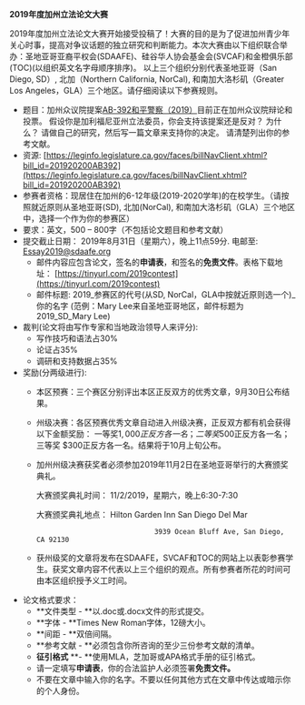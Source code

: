 **2019年度加州立法论文大赛**

2019年度加州立法论文大赛开始接受投稿了！大赛的目的是为了促进加州青少年关心时事，提高对争议话题的独立研究和判断能力。本次大赛由以下组织联合举办：圣地亚哥亚裔平权会(SDAAFE)、硅谷华人协会基金会(SVCAF)和金橙俱乐部(TOC)(以组织英文名字母顺序排序)。 以上三个组织分别代表圣地亚哥（San Diego, SD）, 北加（Northern California, NorCal), 和南加大洛杉矶（Greater Los Angeles，GLA）三个地区。请仔细阅读以下参赛规则。



*   题目：加州众议院提案[AB-392和平警察（2019）](https://leginfo.legislature.ca.gov/faces/billTextClient.xhtml?bill_id=201920200AB392)目前正在加州众议院辩论和投票。 假设你是加利福尼亚州立法委员，你会支持该提案还是反对？ 为什么？ 请做自己的研究，然后写一篇文章来支持你的决定。 请清楚列出你的参考文献。
*   资源: [https://leginfo.legislature.ca.gov/faces/billNavClient.xhtml?bill_id=201920200AB392](https://leginfo.legislature.ca.gov/faces/billNavClient.xhtml?bill_id=201920200AB392)<span style="text-decoration:underline;">  </span>
*   参赛者资格：现居住在加州的6-12年级(2019-2020学年)的在校学生。（请按照就近原则从圣地亚哥(SD), 北加(NorCal), 和南加大洛杉矶（GLA）三个地区中，选择一个作为你的参赛区）
*   要求：英文，500 – 800字（不包括论文题目和参考文献）
*   提交截止日期： 2019年8月31日（星期六），晚上11点59分.  电邮至: <span style="text-decoration:underline;">Essay2019@sdaafe.org</span>
    *   邮件内容应包含论文，签名的**申请表**，和签名的**免责文件**。表格下载地址： [https://tinyurl.com/2019contest](https://tinyurl.com/2019contest) 
    *   邮件标题: 2019_参赛区的代号(从SD, NorCal，GLA中按就近原则选一个)_你的名字                                           (范例：Mary Lee来自圣地亚哥地区，邮件标题为2019_SD_Mary Lee)
*   裁判(论文将由写作专家和当地政治领导人来评分):
    *   写作技巧和语法占30%
    *   论证占35%
    *   调研和支持数据占35%
*   奖励(分两级进行):
    *   本区预赛：三个赛区分别评出本区正反双方的优秀文章，9月30日公布结果。
    *   州级决赛：各区预赛优秀文章自动进入州级决赛，正反双方都有机会获得以下金额奖励： 一等奖$1,000正反方各一名；二等奖$500正反方各一名； 三等奖 $300正反方各一名。结果将于10月上旬公布。
    *   加州州级决赛获奖者必须参加2019年11月2日在圣地亚哥举行的大赛颁奖典礼。

        大赛颁奖典礼时间： 11/2/2019，星期六，晚上6:30-7:30 


        大赛颁奖典礼地点： Hilton Garden Inn San Diego Del Mar  


                                         3939 Ocean Bluff Ave, San Diego, CA 92130

    *   获州级奖的文章将发布在SDAAFE，SVCAF和TOC的网站上以表彰参赛学生。获奖文章内容不代表以上三个组织的观点。所有参赛者所花的时间可由本区组织授予义工时间。
*   论文格式要求：
    *   **文件类型 - **以.doc或.docx文件的形式提交。
    *   **字体 - **Times New Roman字体，12磅大小。
    *   **间距 - **双倍间隔。
    *   **参考文献 - **必须包含你所咨询的至少三份参考文献的清单。
    *   **征引格式** **- **使用MLA，芝加哥或APA格式手册的征引格式。
    *   请一定填写**申请表**，你的合法监护人必须签署**免责文件。**
    *   不要在文章中输入你的名字。不要以任何其他方式在文章中传达或暗示你的个人身份。
